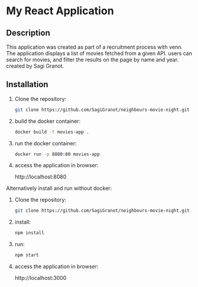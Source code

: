 # My React Application

## Description

This application was created as part of a recruitment process with venn.
The application displays a list of movies fetched from a given API.
users can search for movies, and filter the results on the page by name and year.
created by Sagi Granot.

## Installation

1. Clone the repository:

   ```bash
   git clone https://github.com/SagiGranot/neighbours-movie-night.git

2. build the docker container:

    ```bash
    docker build -t movies-app .

3. run the docker container:


    ```bash
    docker run -p 8080:80 movies-app

4. access the application in browser:

    http://localhost:8080

Alternatively install and run without docker:

1. Clone the repository:

   ```bash
   git clone https://github.com/SagiGranot/neighbours-movie-night.git

2. install:

    ```bash
    npm install

3. run:

    ```bash
    npm start

4. access the application in browser:

    http://localhost:3000